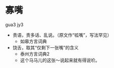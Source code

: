 # 寡嘴
gua3 jy3
+ 责语，责多话、乱说。（原文作“呱嘴”，写法罕见）
  * 如皋方言词典
+ 饶舌，取其“仅剩下一张嘴”的含义
  * 泰州方言词典2
  - 这个马马儿的这张～说起来就有得说吤。
